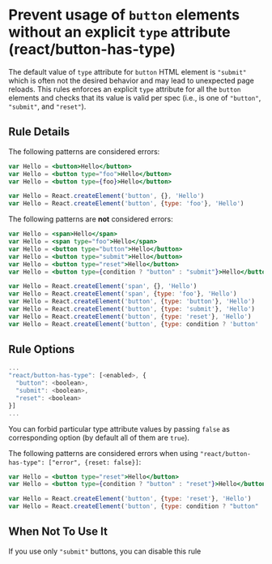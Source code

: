 # Prevent usage of `button` elements without an explicit `type` attribute (react/button-has-type)

The default value of `type` attribute for `button` HTML element is `"submit"` which is often not the desired behavior and may lead to unexpected page reloads.
This rules enforces an explicit `type` attribute for all the `button` elements and checks that its value is valid per spec (i.e., is one of `"button"`, `"submit"`, and `"reset"`).

## Rule Details

The following patterns are considered errors:

```jsx
var Hello = <button>Hello</button>
var Hello = <button type="foo">Hello</button>
var Hello = <button type={foo}>Hello</button>

var Hello = React.createElement('button', {}, 'Hello')
var Hello = React.createElement('button', {type: 'foo'}, 'Hello')
```

The following patterns are **not** considered errors:

```jsx
var Hello = <span>Hello</span>
var Hello = <span type="foo">Hello</span>
var Hello = <button type="button">Hello</button>
var Hello = <button type="submit">Hello</button>
var Hello = <button type="reset">Hello</button>
var Hello = <button type={condition ? "button" : "submit"}>Hello</button>

var Hello = React.createElement('span', {}, 'Hello')
var Hello = React.createElement('span', {type: 'foo'}, 'Hello')
var Hello = React.createElement('button', {type: 'button'}, 'Hello')
var Hello = React.createElement('button', {type: 'submit'}, 'Hello')
var Hello = React.createElement('button', {type: 'reset'}, 'Hello')
var Hello = React.createElement('button', {type: condition ? 'button' : 'submit'}, 'Hello')
```

## Rule Options

```js
...
"react/button-has-type": [<enabled>, {
  "button": <boolean>,
  "submit": <boolean>,
  "reset": <boolean>
}]
...
```

You can forbid particular type attribute values by passing `false` as corresponding option (by default all of them are `true`).

The following patterns are considered errors when using `"react/button-has-type": ["error", {reset: false}]`:

```jsx
var Hello = <button type="reset">Hello</button>
var Hello = <button type={condition ? "button" : "reset"}>Hello</button>

var Hello = React.createElement('button', {type: 'reset'}, 'Hello')
var Hello = React.createElement('button', {type: condition ? "button" : "reset"}, 'Hello')
```

## When Not To Use It

If you use only `"submit"` buttons, you can disable this rule
